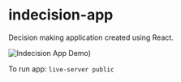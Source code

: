 # indecision-app
Decision making application created using React.

![Indecision App Demo](https://github.com/rselkirk/indecision-app/blob/master/Indecision%20gif.gif))

To run app: `live-server public`
